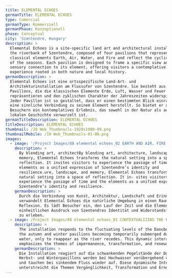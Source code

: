 ```yaml
---
title: ELEMENTAL ECHOES
germanTitle: ELEMENTAL ECHOES
type: Comercial
germanType: Kommerziell
germanPhase: Konzeptionell
phase: Conceptual
city: 'Szentendre, Hungary'
description: >
  Elemental Echoes is a site-specific land art and architectural installation on
  the riverbank of Szentendre, composed of four pavilions that represent the
  classical elements Earth, Air, Water, and Fire and reflect the cyclical nature
  of the seasons. Each pavilion is designed to frame a specific view and evoke a
  sensory connection to its element, offering visitors a contemplative
  experience rooted in both nature and local history.
germanDescription: >
  Elemental Echoes ist eine ortsspezifische Land-Art- und
  Architekturinstallation am Flussufer von Szentendre. Sie besteht aus vier
  Pavillons, die die klassischen Elemente Erde, Luft, Wasser und Feuer
  repräsentieren und den zyklischen Charakter der Jahreszeiten widerspiegeln.
  Jeder Pavillon ist so gestaltet, dass er einen bestimmten Blick einrahmt und
  eine sinnliche Verbindung zu seinem Element herstellt. So bietet er den
  Besuchern ein kontemplatives Erlebnis, das sowohl in der Natur als auch in der
  lokalen Geschichte verwurzelt ist.
germanTitleDescription: ELEMENTAL ECHOES
titleDescription: ELEMENTAL ECHOES
thumbnail: /20 Web_Thumbnails-1920x1080-09.png
thumbnailMobile: /10 Web_Thumbnails-01-08.png
images:
  - image: '/Project Images/08 elemental echoes_02 EARTH AND AIR, FIRE AND WATER.png'
    description: >
      By blending art, architectBy blending art, architecture, landscape, and
      memory, Elemental Echoes transforms the natural setting into a space of
      reflection. It invites visitors to experience the passage of time and the
      elements as a unified expression of Szentendre’s identity and
      resilience.ure, landscape, and memory, Elemental Echoes transforms the
      natural setting into a space of reflection. It in- vites visitors to
      experience the passage of time and the elements as a unified expression of
      Szentendre’s identity and resilience.
    germanDescription: >
      Durch die Verbindung von Kunst, Architektur, Landschaft und Erinnerung
      verwandelt Elemental Echoes die natürliche Umgebung in einen Raum der
      Reflexion. Es lädt Besucher ein, den Lauf der Zeit und die Elemente als
      einheitlichen Ausdruck von Szentendres Identität und Widerstandsfähigkeit
      zu erleben.
  - image: /Project Images/08 elemental echoes_01 CONTEXTUALIZING THE PAVILIONS.png
    description: >
      The installation responds to the fluctuating levels of the Danube, with
      the autumn and winter pavilions becoming temporarily submerged during high
      water, only to reappear as the river recedes. This dynamic interaction
      emphasizes the themes of impermanence, transformation, and renewal.
    germanDescription: >
      Die Installation reagiert auf die schwankenden Pegelstände der Donau. Die
      Herbst- und Winterpavillons werden bei Hochwasser vorübergehend überflutet
      und tauchen bei sinkendem Fluss wieder auf. Diese dynamische Interaktion
      unterstreicht die Themen Vergänglichkeit, Transformation und Erneuerung.
---
```


